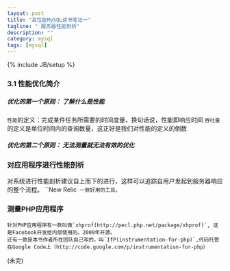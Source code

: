 ```yaml
---
layout: post
title: "高性能MySQL读书笔记一"
tagline: " 服务器性能剖析"
description: ""
category: mysql
tags: [mysql]
---
```

{% include JB/setup %}


### 3.1 性能优化简介

##### 优化的第一个原则： 了解什么是性能
`性能`的定义：完成某件任务所需要的时间度量，换句话说，性能即响应时间
`吞吐量`的定义是单位时间内的查询数量，这正好是我们对性能的定义的倒数


##### 优化的第二个原则： 无法测量就无法有效的优化


### 对应用程序进行性能剖析
对系统进行性能剖析建议自上而下的进行，这样可以追踪自用户发起到服务器响应的整个流程。
``New Relic` 一款好用的工具。`

### 测量PHP应用程序
    针对PHP应用程序有一款叫做`xhprof(http://pecl.php.net/package/xhprof)`, 这是Facebook开发给内部使用的。2009年开源。
	还有一款是本书作者所在团队自己写的，叫`IfP(instrumentation-for-php)`,代码托管在Google Code上（http://code.google.com/p/instrumentation-for-php）






(未完)